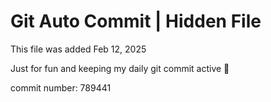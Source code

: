 # Git Auto Commit | Hidden File

This file was added Feb 12, 2025

Just for fun and keeping my daily git commit active 🤪

commit number: 789441
